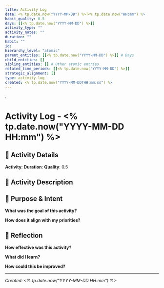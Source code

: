 ```yaml
---
title: Activity Log
date: <% tp.date.now("YYYY-MM-DD") %>T<% tp.date.now("HH:mm") %>
habit_quality: 0.5
days: [[<% tp.date.now("YYYY-MM-DD") %>]]
activity_type: ""
activity_notes: ""
duration: ""
habit: ""
id: 
hierarchy_level: "atomic"
parent_entities: [[<% tp.date.now("YYYY-MM-DD") %>]] # Days
child_entities: []
sibling_entities: [] # Other atomic entries
related_time_periods: [[<% tp.date.now("YYYY-MM-DD") %>]]
strategic_alignment: []
type: activity-log
created: <% tp.date.now("YYYY-MM-DDTHH:mm:ss") %>
---
```

. 
# Activity Log - <% tp.date.now("YYYY-MM-DD HH:mm") %>

## 🏃 Activity Details

**Activity**: 
**Duration**: 
**Quality**: 0.5

## 📝 Activity Description

## 🎯 Purpose & Intent

**What was the goal of this activity?**

**How does it align with my priorities?**

## 🧠 Reflection

**How effective was this activity?**

**What did I learn?**

**How could this be improved?**

---

*Created: <% tp.date.now("YYYY-MM-DD HH:mm") %>*
